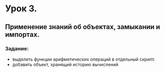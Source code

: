 # Урок 3.
## Применение знаний об объектах, замыкании и импортах.

### Задание:
- выделить функции арифметических операций в отдельный скрипт.
- добавить объект, хранящий историю вычислений